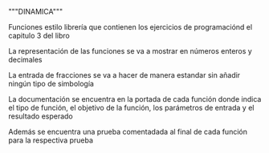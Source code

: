 """DINAMICA"""

Funciones estilo librería que contienen los ejercicios de programaciónd el capitulo 3 del libro

La representación de las funciones se va a mostrar en números enteros y decimales

La entrada de fracciones se va a hacer de manera estandar sin añadir ningún tipo de simbología

La documentación se encuentra en la portada de cada función donde indica el tipo de función, el objetivo de la función, los parámetros de entrada y el resultado esperado

Además se encuentra una prueba comentadada al final de cada función para la respectiva prueba
